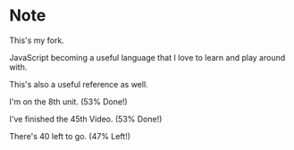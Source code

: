 # Note

This's my fork.

JavaScript becoming a useful language that I love to learn and play around with.

This's also a useful reference as well.

I'm on the 8th unit. (53% Done!)

I've finished the 45th Video. (53% Done!)

There's 40 left to go. (47% Left!)
